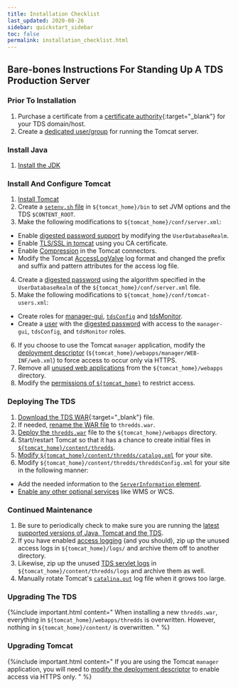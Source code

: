 ```yaml
---
title: Installation Checklist
last_updated: 2020-08-26
sidebar: quickstart_sidebar
toc: false
permalink: installation_checklist.html
---
```


##  Bare-bones Instructions For Standing Up A TDS Production Server

### Prior To Installation
1. Purchase a certificate from a [certificate authority](https://en.wikipedia.org/wiki/Certificate_authority){:target="_blank"} for your TDS domain/host. 
2. Create a [dedicated user/group](tomcat_permissions.html#dedicated) for running the Tomcat server.

### Install Java

1. [Install the JDK](install_java_tomcat.html#installing-java-jdk)

### Install And Configure Tomcat

1. [Install Tomcat](install_java_tomcat.html#installing-the-tomcat-servlet-container)
2. Create a [`setenv.sh` file](running_tomcat.html#setenv.sh) in `${tomcat_home}/bin` to set JVM options and the TDS `$CONTENT_ROOT`.
3. Make the following modifications to `${tomcat_home}/conf/server.xml`:
 * Enable [digested password support](digested_passwords.html#configure-tomcat-to-use-digested-passwords) by modifying the `UserDatabaseRealm`.
 * Enable [TLS/SSL in tomcat](enable_tls_encryption.html#enabling-tlsssl-in-tomcat) using you CA certificate.
 * Enable [Compression](performance_tips.html#compression) in the Tomcat connectors.
 * Modify the Tomcat [AccessLogValve](tomcat_access_log.html) log format and changed the prefix and suffix and pattern attributes for the access log file.
4. Create a [digested password](digested_passwords.html#digest.sh) using the algorithm specified in the `UserDatabaseRealm` of the `${tomcat_home}/conf/server.xml` file.
5. Make the following modifications to `${tomcat_home}/conf/tomcat-users.xml`:
 * Create roles for [manager-gui](tomcat_manager_app.html#granting-access-to-the-manager-application), [`tdsConfig`](digested_passwords.html#configure-tomcat-to-use-digested-passwords) and [tdsMonitor](digested_passwords.html#configure-tomcat-to-use-digested-passwords).
 * Create a [user](tomcat_manager_app.html#granting-access-to-the-manager-application) with the [digested password](digested_passwords.html#configure-tomcat-to-use-digested-passwords) with access to the `manager-gui`, `tdsConfig`, and `tdsMonitor` roles.
6. If you choose to use the Tomcat `manager` application, modify the [deployment descriptor](secure_manager_app.html) (`${tomcat_home}/webapps/manager/WEB-INF/web.xml`) to force access to occur only via HTTPS.
7. Remove all [unused web applications](remove_unused_webapps.html) from the `${tomcat_home}/webapps` directory.
8. Modify the [permissions of `${tomcat_home}`](tomcat_permissions.html) to restrict access.

### Deploying The TDS
1. [Download the TDS WAR](https://downloads.unidata.ucar.edu/tds/){:target="_blank"} file.
2. If needed, [rename the WAR file](deploying_the_tds.html) to `thredds.war`.
3. [Deploy the `thredds.war`](deploying_the_tds.html) file to the `${tomcat_home}/webapps` directory.
4. Start/restart Tomcat so that it has a chance to create initial files in [`${tomcat_home}/content/thredds`](tds_content_directory.html).
5. [Modify `${tomcat_home}/content/thredds/catalog.xml`](default_config_catalog.html#default-tds-root-catalog) for your site.
6. Modify `${tomcat_home}/content/thredds/threddsConfig.xml` for your site in the following manner:
 * Add the needed information to the [`ServerInformation` element](basic_tds_configuration.html#server-information).
 * [Enable any other optional services](adding_ogc_iso_services.html)  like WMS or WCS.
 
### Continued Maintenance
1. Be sure to periodically check to make sure you are running the [latest supported versions of Java, Tomcat and the TDS](keep_software_uptodate.html).
2. If you have enabled [access logging](tomcat_access_log.html) (and you should), zip up the unused access logs in `${tomcat_home}/logs/` and archive them off to another directory.
3. Likewise, zip up the unused [TDS servlet logs](tds_logs.html) in `${tomcat_home}/content/thredds/logs` and archive them as well.
4. Manually rotate Tomcat's [`catalina.out`](tomcat_log_files.html#things-to-know-about-catalinaout) log file when it grows too large.

### Upgrading The TDS

{%include important.html content="
When installing a new `thredds.war`, everything in `${tomcat_home}/webapps/thredds` is overwritten. However, nothing in `${tomcat_home}/content/` is overwritten.
" %}

### Upgrading Tomcat
{%include important.html content="
If you are using the Tomcat `manager` application, you will need to [modify the deployment descriptor](secure_manager_app.html#enabling-tlsssl-for-the-tomcat-manager-application) to enable access via HTTPS only.
" %}
